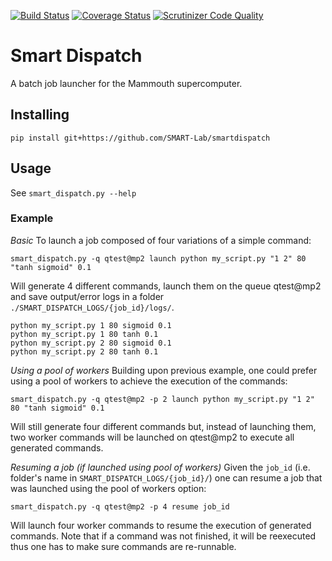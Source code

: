 [![Build Status](https://travis-ci.org/SMART-Lab/smartdispatch.png)](https://travis-ci.org/SMART-Lab/smartdispatch)
[![Coverage Status](https://coveralls.io/repos/SMART-Lab/smartdispatch/badge.png)](https://coveralls.io/r/SMART-Lab/smartdispatch)
[![Scrutinizer Code Quality](https://scrutinizer-ci.com/g/SMART-Lab/smartdispatch/badges/quality-score.png?b=master)](https://scrutinizer-ci.com/g/SMART-Lab/smartdispatch/?branch=master)
# Smart Dispatch
A batch job launcher for the Mammouth supercomputer.

## Installing
`pip install git+https://github.com/SMART-Lab/smartdispatch`

## Usage
See `smart_dispatch.py --help`

### Example
*Basic*
To launch a job composed of four variations of a simple command:

`smart_dispatch.py -q qtest@mp2 launch python my_script.py "1 2" 80 "tanh sigmoid" 0.1`

Will generate 4 different commands, launch them on the queue qtest@mp2 and save output/error logs in a folder `./SMART_DISPATCH_LOGS/{job_id}/logs/`.

```
python my_script.py 1 80 sigmoid 0.1
python my_script.py 1 80 tanh 0.1
python my_script.py 2 80 sigmoid 0.1
python my_script.py 2 80 tanh 0.1
```

*Using a pool of workers*
Building upon previous example, one could prefer using a pool of workers to achieve the execution of the commands:

`smart_dispatch.py -q qtest@mp2 -p 2 launch python my_script.py "1 2" 80 "tanh sigmoid" 0.1`

Will still generate four different commands but, instead of launching them, two worker commands will be launched on qtest@mp2 to execute all generated commands.


*Resuming a job (if launched using pool of workers)*
Given the `job_id` (i.e. folder's name in `SMART_DISPATCH_LOGS/{job_id}/`) one can resume a job that was launched using the pool of workers option:

`smart_dispatch.py -q qtest@mp2 -p 4 resume job_id`

Will launch four worker commands to resume the execution of generated commands. Note that if a command was not finished, it will be reexecuted thus one has to make sure commands are re-runnable.
